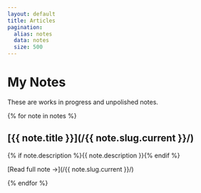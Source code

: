 ```yaml
---
layout: default
title: Articles
pagination:
  alias: notes
  data: notes
  size: 500
---
```


# My Notes

These are works in progress and unpolished notes.

{% for note in notes %}

## [{{ note.title }}](/{{ note.slug.current }}/)

{% if note.description %}{{ note.description }}{% endif %}

[Read full note &rarr;](/{{ note.slug.current }}/)

{% endfor %}
